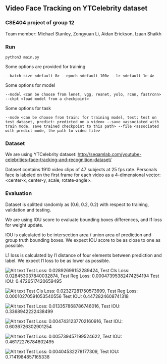 ## Video Face Tracking on YTCelebrity dataset

### CSE404 project of group 12

Team member:
    Michael Stanley, Zongyuan Li, Aidan Erickson, Izaan Shaikh

### Run

    python3 main.py

Some options are provided for training

    --batch-size <default 8> --epoch <default 100> --lr <default 1e-4>

Some options for model

    --model <can be choose from lenet, vgg, resnet, yolo, rcnn, fastrcnn> --ckpt <load model from a checkpoint>

Some options for task

    --mode <can be choose from train: for training model, test: test on test dataset, predict: predicted on a video> --save <associated with train mode, save trained checkpoint to this path> --file <associated with predict mode, the path to video file>


### Dataset

We are using YTCelebrity dataset: http://seqamlab.com/youtube-celebrities-face-tracking-and-recognition-dataset/

Dataset contains 1910 video clips of 47 subjects at 25 fps rate. Personals face is labeled on the first frame for each video as a 4-dimensional vector: <center-x, center-y, scale, rotate-angle>.

### Evaluation

Dataset is splitted randomly as (0.6, 0.2, 0.2) with respect to training, validation and testing.

We are using IOU score to evaluate bounding boxes differences, and l1 loss for weight update.

IOU is calculated to be intersection area / union area of prediction and group truth bounding boxes. We expect IOU score to be as close to one as possible.

L1 loss is calculated by l1 distance of four elements between prediction and label. We expect l1 loss to be as lower as possible.

![Alt text](results/Fast-RCNN.png)
Test Loss: 0.02892699152289424, Test Cls Loss: 0.028453037840032874, Test Reg Loss: 0.00047395382474254194 Test IOU: 0.4726517420659495

![Alt text](results/RCNN.png)
Test Cls Loss: 0.02327281750573699, Test Reg Loss: 0.00010270591053540556 Test IOU: 0.4472824608741318

![Alt text](results/LeNet.png)
Test Loss: 0.013357868786746016, Test IOU: 0.3368942222438499

![Alt text](results/VGG.png)
Test Loss: 0.0047431237702160916, Test IOU: 0.6036726302901254

![Alt text](results/ResNet.png)
Test Loss: 0.005739457199524622, Test IOU: 0.46172276784602495 

![Alt text](results/Yolo.png)
Test Loss: 0.00404532278177309, Test IOU: 0.7141984857165338 

